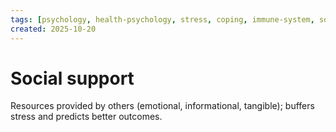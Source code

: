 ```yaml
---
tags: [psychology, health-psychology, stress, coping, immune-system, social-support, personality]
created: 2025-10-20
---
```

# Social support

Resources provided by others (emotional, informational, tangible); buffers stress and predicts better outcomes.
